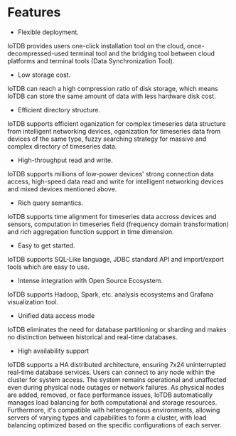 <!--

    Licensed to the Apache Software Foundation (ASF) under one
    or more contributor license agreements.  See the NOTICE file
    distributed with this work for additional information
    regarding copyright ownership.  The ASF licenses this file
    to you under the Apache License, Version 2.0 (the
    "License"); you may not use this file except in compliance
    with the License.  You may obtain a copy of the License at
    
        http://www.apache.org/licenses/LICENSE-2.0
    
    Unless required by applicable law or agreed to in writing,
    software distributed under the License is distributed on an
    "AS IS" BASIS, WITHOUT WARRANTIES OR CONDITIONS OF ANY
    KIND, either express or implied.  See the License for the
    specific language governing permissions and limitations
    under the License.

-->

# Features


* Flexible deployment. 

IoTDB provides users one-click installation tool on the cloud, once-decompressed-used terminal tool and the bridging tool between cloud platforms and terminal tools (Data Synchronization Tool).

* Low storage cost. 

IoTDB can reach a high compression ratio of disk storage, which means IoTDB can store the same amount of data with less hardware disk cost.

* Efficient directory structure. 

IoTDB supports efficient oganization for complex timeseries data structure from intelligent networking devices, oganization for timeseries data from devices of the same type, fuzzy searching strategy for massive and complex directory of timeseries data.
* High-throughput read and write. 

IoTDB supports millions of low-power devices' strong connection data access, high-speed data read and write for intelligent networking devices and mixed devices mentioned above.

* Rich query semantics. 

IoTDB supports time alignment for timeseries data accross devices and sensors, computation in timeseries field (frequency domain transformation) and rich aggregation function support in time dimension.

* Easy to get started. 

IoTDB supports SQL-Like language, JDBC standard API and import/export tools which are easy to use.

* Intense integration with Open Source Ecosystem. 

IoTDB supports Hadoop, Spark, etc. analysis ecosystems and Grafana visualization tool.

* Unified data access mode

IoTDB eliminates the need for database partitioning or sharding and makes no distinction between historical and real-time databases.

* High availability support

IoTDB supports a HA distributed architecture, ensuring 7x24 uninterrupted real-time database services. Users can connect to any node within the cluster for system access. The system remains operational and unaffected even during physical node outages or network failures. As physical nodes are added, removed, or face performance issues, IoTDB automatically manages load balancing for both computational and storage resources. Furthermore, it's compatible with heterogeneous environments, allowing servers of varying types and capabilities to form a cluster, with load balancing optimized based on the specific configurations of each server.
